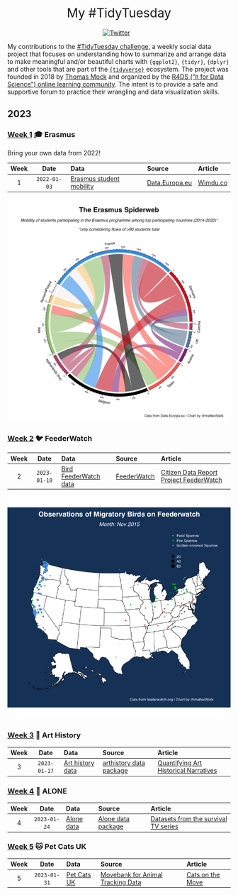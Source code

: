 <h1 style="font-weight:normal" align="center">
  &nbsp;My #TidyTuesday&nbsp;
</h1>

<div align="center">

<a href="https://twitter.com/matteoStats"><img border="0" alt="Twitter" src="https://assets.dryicons.com/uploads/icon/svg/8385/c23f7ffc-ca8d-4246-8978-ce9f6d5bcc99.svg" width="35" height="35"></a>&nbsp;&nbsp;&nbsp;

</div>


My contributions to the [#TidyTuesday challenge](https://github.com/rfordatascience/tidytuesday), a weekly social data project that focuses on understanding how to summarize and arrange data to make meaningful and/or beautiful charts with `{ggplot2}`, `{tidyr}`, `{dplyr}` and other tools that are part of the [`{tidyverse}`](https://www.tidyverse.org/) ecosystem. The project was founded in 2018 by [Thomas Mock](https://thomasmock.netlify.com/) and organized by the [R4DS ("`R` for Data Science") online learning community](https://twitter.com/r4dscommunity). The intent is to provide a safe and supportive forum to practice their wrangling and data visualization skills.  


## 2023

### [Week 1](https://github.com/MatteoLarrode/TidyTuesday/blob/main/2023/Week1/) 🎓 Erasmus 

Bring your own data from 2022!

| Week | Date | Data | Source | Article
| :---: | :---: | :--- | :--- | :---|
| 1 | `2022-01-03` | [Erasmus student mobility](https://github.com/rfordatascience/tidytuesday/tree/master/data/2022/2022-03-08) | [Data.Europa.eu](https://data.europa.eu/data/datasets/erasmus-mobility-statistics-2014-2019-v2?locale=en) | [Wimdu.co](https://www.wimdu.co.uk/blog/discover-popular-erasmus-destinations) |

![Erasmus](2023/Week1/erasmus_spiderweb_simple.jpeg)


### [Week 2](https://github.com/MatteoLarrode/TidyTuesday/blob/main/2023/Week2/) 🐦 FeederWatch


| Week | Date | Data | Source | Article
| :---: | :---: | :--- | :--- | :---|
 2 | `2023-01-10` | [Bird FeederWatch data](https://github.com/rfordatascience/tidytuesday/tree/master/data/2023/2023-01-10) | [FeederWatch](https://feederwatch.org/explore/raw-dataset-requests/) | [Citizen Data Report Project FeederWatch](https://www.frontiersin.org/articles/10.3389/fevo.2021.619682/full) |
 

![GIF map](https://github.com/MatteoLarrode/TidyTuesday/blob/main/2023/Week2/feederwatch.gif)


### [Week 3](https://github.com/MatteoLarrode/TidyTuesday/blob/main/2023/Week3/) 🎨 Art History


| Week | Date | Data | Source | Article
| :---: | :---: | :--- | :--- | :---|
| 3 | `2023-01-17` | [Art history data](https://github.com/rfordatascience/tidytuesday/tree/master/data/2023/2023-01-17) | [arthistory data package](https://saralemus7.github.io/arthistory/) | [Quantifying Art Historical Narratives](https://github.com/hollandstam1/thesis/blob/main/_book/Quantifying-Art-Historical-Narratives.pdf) |



### [Week 4](https://github.com/MatteoLarrode/TidyTuesday/blob/main/2023/Week4/) 🐺 ALONE


| Week | Date | Data | Source | Article
| :---: | :---: | :--- | :--- | :---|
| 4 | `2023-01-24` | [Alone data](2023-01-24/readme.md) | [Alone data package](https://github.com/doehm/alone) | [Datasets from the survival TV series](https://gradientdescending.com/alone-r-package-datasets-from-the-survival-tv-series/) |


### [Week 5](https://github.com/MatteoLarrode/TidyTuesday/blob/main/2023/Week5/) 🐱 Pet Cats UK

| Week | Date | Data | Source | Article
| :---: | :---: | :--- | :--- | :---|
| 5 | `2023-01-31` | [Pet Cats UK](2023-01-31/readme.md) | [Movebank for Animal Tracking Data](https://www.datarepository.movebank.org/handle/10255/move.882) | [Cats on the Move](https://themarkup.org/data-is-plural/2023/01/25/from-jazz-solos-to-cats-on-the-move#:~:text=Giuseppe%20Sollazzo%5D-,Cats%20on%20the%20move,-.%20Between%202013) |


